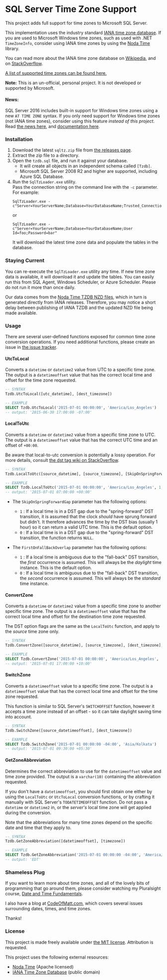 # SQL Server Time Zone Support

This project adds full support for time zones to Microsoft SQL Server.

This implementation uses the industry standard [IANA time zone database][1].  If you are used to Microsoft Windows time zones, such as used with .NET `TimeZoneInfo`, consider using IANA time zones by using the [Noda Time][2] library.

You can read more about the IANA time zone database on [Wikipedia][3], and on [StackOverflow][4].

[A list of supported time zones can be found here.][12]

**Note:** This is an un-official, personal project. It is not developed or supported by Microsoft.

#### News:

SQL Server 2016 includes built-in support for Windows time zones using a new `AT TIME ZONE` syntax.  If you only need support for Windows time zones (not IANA time zones), consider using this feature *instead of this project*.  Read [the news here](http://blogs.technet.com/b/dataplatforminsider/archive/2015/11/30/sql-server-2016-community-technology-preview-3-1-is-available.aspx), and [documentation here](https://msdn.microsoft.com/en-us/library/mt612795.aspx).

### Installation

1. Download the latest `sqltz.zip` file from [the releases page][5].
2. Extract the zip file to a directory.
3. Open the `tzdb.sql` file, and run it against your database.
   - It will create all objects in an independent schema called `[Tzdb]`.
   - Microsoft SQL Server 2008 R2 and higher are supported, including Azure SQL Database.
4. Run the `SqlTzLoader.exe` utility.  
   Pass the connection string on the command line with the `-c` parameter.  For example:
     ```
     SqlTzLoader.exe -c"Server=YourServerName;Database=YourDatabaseName;Trusted_Connection=True"
     ```
     or
     ```
     SqlTzLoader.exe -c"Server=YourServerName;Database=YourDatabaseName;User Id=foo;Password=bar"
     ```
     It will download the latest time zone data and populate the tables in the database.

### Staying Current

You can re-execute the `SqlTzLoader.exe` utility any time.  If new time zone data is available, it will download it and update the tables.  You can easily run this from SQL Agent, Windows Scheduler, or Azure Scheduler.  Please do not run it more than once daily.

Our data comes from the [Noda Time TZDB NZD files][6], which in turn is generated directly from IANA releases.  Therefore, you may notice a short delay between publishing of IANA TZDB and the updated NZD file being made available.

### Usage

There are several user-defined functions exposed for common time zone conversion operations.  If you need additional functions, please create an issue in [the issue tracker][7].

#### UtcToLocal

Converts a `datetime` or `datetime2` value from UTC to a specific time zone.  The output is a `datetimeoffset` value that has the correct local time and offset for the time zone requested.

```sql
-- SYNTAX
Tzdb.UtcToLocal([utc_datetime], [dest_timezone])

-- EXAMPLE
SELECT Tzdb.UtcToLocal('2015-07-01 00:00:00', 'America/Los_Angeles')
-- output: '2015-06-30 17:00:00 -07:00'
```

#### LocalToUtc

Converts a `datetime` or `datetime2` value from a specific time zone to UTC.  The output is a `datetimeoffset` value that has the correct UTC time and an offset of `+00:00`.

Be aware that local-to-utc conversion is potentially a lossy operation.  For more details, consult [the dst tag wiki on StackOverflow][8].

```sql
-- SYNTAX
Tzdb.LocalToUtc([source_datetime], [source_timezone], [SkipOnSpringForwardGap], [FirstOnFallBackOverlap])

-- EXAMPLE
SELECT Tzdb.LocalToUtc('2015-07-01 00:00:00', 'America/Los_Angeles', 1, 1)
-- output: '2015-07-01 07:00:00 +00:00'
```

- The `SkipOnSpringForwardGap` parameter has the following options:
  - `1` : If a local time is in a DST gap due to the "spring-forward" DST transition, it is assumed that the clock *should* have sprung forward but didn't.  It therefore advances the time by the DST bias (usually 1 hour) so it can return a valid UTC time.  This is the default option.
  - `0` : If a local time is in a DST gap due to the "spring-forward" DST transition, the function returns `NULL`.

- The `FirstOnFallBackOverlap` parameter has the following options:
  - `1` : If a local time is ambiguous due to the "fall-back" DST transition, the *first* occurrence is assumed.  This will always be the *daylight* time instance.  This is the default option.
  - `0` : If a local time is ambiguous due to the "fall-back" DST transition, the *second* occurrence is assumed.  This will always be the *standard* time instance.


#### ConvertZone

Converts a `datetime` or `datetime2` value from a specific time zone to another specific time zone.  The output is a `datetimeoffset` value that has the correct local time and offset for the destination time zone requested.

The DST option flags are the same as the `LocalToUtc` function, and apply to the *source* time zone only.

```sql
-- SYNTAX
Tzdb.ConvertZone([source_datetime], [source_timezone], [dest_timezone], [SkipOnSpringForwardGap], [FirstOnFallBackOverlap])

-- EXAMPLE
SELECT Tzdb.ConvertZone('2015-07-01 00:00:00', 'America/Los_Angeles', 'Australia/Sydney', 1, 1)
-- output: '2015-07-01 17:00:00 +10:00'
```

#### SwitchZone

Converts a `datetimeoffset` value to a specific time zone.  The output is a `datetimeoffset` value that has the correct local time and offset for the time zone requested.

This function is similar to SQL Server's `SWITCHOFFSET` function, however it accepts a time zone instead of an offset - so it can take daylight saving time into account.

```sql
-- SYNTAX
Tzdb.SwitchZone([source_datetimeoffset], [dest_timezone])

-- EXAMPLE
SELECT Tzdb.SwitchZone('2015-07-01 00:00:00 -04:00', 'Asia/Kolkata')
-- output: '2015-07-01 09:30:00 +05:30'
```

#### GetZoneAbbreviation

Determines the correct abbreviation to use for the `datetimeoffset` value and time zone provided.  The output is a `varchar(10)` containing the abbreviation requested.

If you don't have a `datetimeoffset`, you should first obtain one either by using the `LocalToUtc` or `UtcToLocal` conversion functions, or by crafting it manually with SQL Server's `TODATETIMEOFFSET` function.  Do not pass a `datetime` or `datetime2` in, or the *server's* local time zone will get applied during the conversion.

Note that the abbreviations for many time zones depend on the specific date and time that they apply to.

```sql
-- SYNTAX
Tzdb.GetZoneAbbreviation([datetimeoffset], [timezone])

-- EXAMPLE
SELECT Tzdb.GetZoneAbbreviation('2015-07-01 00:00:00 -04:00', 'America/New_York')
-- output: 'EDT'
```

### Shameless Plug

If you want to learn more about time zones, and all of the lovely bits of programming that go around them, please consider watching my Pluralsight course, [Date and Time Fundamentals][9].

I also have a blog at [CodeOfMatt.com][10], which covers several issues surrounding dates, times, and time zones.

Thanks!

### License

This project is made freely available under [the MIT license][11].  Attribution is requested.

This project uses the following external resources:

- [Noda Time][2] (Apache licensed)
- [IANA Time Zone Database][1] (public domain)

[1]: http://www.iana.org/time-zones
[2]: http://nodatime.org
[3]: http://en.wikipedia.org/wiki/Tz_database
[4]: http://stackoverflow.com/tags/timezone/info
[5]: https://github.com/mj1856/SqlServerTimeZoneSupport/releases
[6]: http://nodatime.org/tzdb/
[7]: https://github.com/mj1856/SqlServerTimeZoneSupport/issues
[8]: http://stackoverflow.com/tags/dst/info
[9]: http://www.pluralsight.com/courses/date-time-fundamentals
[10]: http://codeofmatt.com
[11]: https://github.com/mj1856/SqlServerTimeZoneSupport/blob/master/LICENSE
[12]: http://en.wikipedia.org/wiki/List_of_tz_database_time_zones
